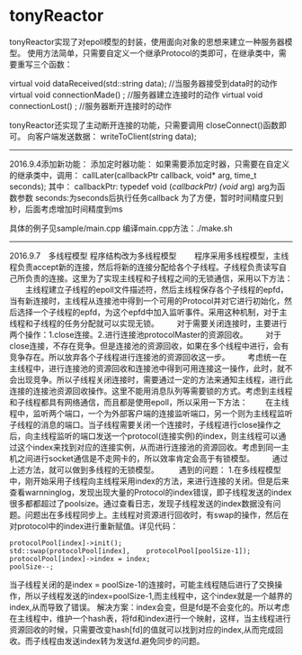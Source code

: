 # tonyReactor

tonyReactor实现了对epoll模型的封装，使用面向对象的思想来建立一种服务器模型。
使用方法简单，只需要自定义一个继承Protocol的类即可，在继承类中，需要重写三个函数：

virtual void dataReceived(std::string data);	//当服务器接受到data时的动作
virtual void connectionMade() ;			//服务器建立连接时的动作
virtual void connectionLost() ;			//服务器断开连接时的动作


tonyReactor还实现了主动断开连接的功能，只需要调用
closeConnect()函数即可。
向客户端发送数据：
writeToClient(string data);


************************************
2016.9.4添加新功能：
添加定时器功能：
如果需要添加定时器，只需要在自定义的继承类中，调用：
callLater(callbackPtr callback, void* arg, time_t seconds);
其中：
callbackPtr:   typedef void (*callbackPtr) (void* arg)
arg为函数参数
seconds:为seconds后执行任务callback
为了方便，暂时时间精度只到秒，后面考虑增加时间精度到ms


具体的例子见sample/main.cpp
编译main.cpp方法：./make.sh

************************************
2016.9.7　多线程模型
程序结构改为多线程模型
　　程序采用多线程模型，主线程负责accept新的连接，然后将新的连接分配给各个子线程。子线程负责读写自己所负责的连接。这里为了实现主线程和子线程之间的无锁通信，采用以下方法：
　　主线程建立子线程的epoll文件描述符，然后主线程保存各个子线程的epfd，当有新连接时，主线程从连接池中得到一个可用的Protocol并对它进行初始化，然后选择一个子线程的epfd，为这个epfd中加入监听事件。采用这种机制，对于主线程和子线程的任务分配就可以实现无锁。
　　对于需要关闭连接时，主要进行两个操作：1.close连接。2.进行连接池protocolMaster的资源回收。
　　对于close连接，不存在竞争。但是连接池的资源回收，如果在多个线程中进行，会有竞争存在。所以放弃各个子线程进行连接池的资源回收这一步。
　　考虑统一在主线程中，进行连接池的资源回收和连接池中得到可用连接这一操作，此时，就不会出现竞争。所以子线程关闭连接时，需要通过一定的方法来通知主线程，进行此连接的连接池资源回收操作。这里不能用消息队列等需要锁的方式。考虑到主线程和子线程都具有网络通信，而且都是使用epoll，所以采用一下方法：
　　在主线程中，监听两个端口，一个为外部客户端的连接监听端口，另一个则为主线程监听子线程的消息的端口。当子线程需要关闭一个连接时，子线程进行close操作之后，向主线程监听的端口发送一个protocol(连接实例)的index，则主线程可以通过这个index来找到对应的连接实例，从而进行连接池的资源回收。考虑到同一主机之间进行socket通信是不走网卡的，所以效率肯定会高于有锁模型。
　　通过上述方法，就可以做到多线程的无锁模型。
　　
遇到的问题：
1.在多线程模型中，刚开始采用子线程向主线程采用index的方法，来进行连接的关闭。但是后来查看warnninglog，发现出现大量的Protocol的index错误，即子线程发送的index很多都都超过了poolsize。通过查看日志，发现子线程发送的index数据没有问题。问题出在多线程同步上。主线程对资源进行回收时，有swap的操作，然后在对protocol中的index进行重新赋值。详见代码：
```
protocolPool[index]->init();
std::swap(protocolPool[index],    protocolPool[poolSize-1]);
protocolPool[index]->index = index;
poolSize--;
```

当子线程关闭的是index = poolSize-1的连接时，可能主线程随后进行了交换操作，所以子线程发送的index=poolSize-1,而主线程中，这个index就是一个越界的index,从而导致了错误。
解决方案：index会变，但是fd是不会变化的。所以考虑在主线程中，维护一个hash表，将fd和index进行一个映射，这样，当主线程进行资源回收的时候，只需要改变hash[fd]的值就可以找到对应的index,从而完成回收。而子线程由发送index转为发送fd.避免同步的问题。
